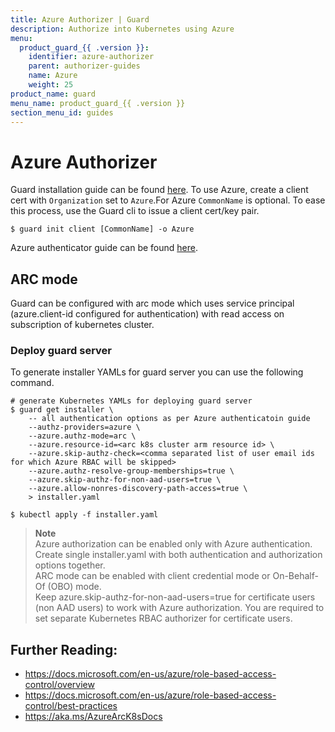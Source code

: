 ```yaml
---
title: Azure Authorizer | Guard
description: Authorize into Kubernetes using Azure
menu:
  product_guard_{{ .version }}:
    identifier: azure-authorizer
    parent: authorizer-guides
    name: Azure
    weight: 25
product_name: guard
menu_name: product_guard_{{ .version }}
section_menu_id: guides
---
```


# Azure Authorizer

Guard installation guide can be found [here](/docs/setup/install.md). To use Azure, create a client cert with `Organization` set to `Azure`.For Azure `CommonName` is optional. To ease this process, use the Guard cli to issue a client cert/key pair.

```console
$ guard init client [CommonName] -o Azure
```

Azure authenticator guide can be found [here](/docs/guides/authenticator/azure.md).   

   
## ARC mode
   
Guard can be configured with arc mode which uses service principal (azure.client-id configured for authentication) with read access on subscription of kubernetes cluster.   

### Deploy guard server

To generate installer YAMLs for guard server you can use the following command.

```console
# generate Kubernetes YAMLs for deploying guard server
$ guard get installer \
    -- all authentication options as per Azure authenticatoin guide
    --authz-providers=azure \
    --azure.authz-mode=arc \
    --azure.resource-id=<arc k8s cluster arm resource id> \
    --azure.skip-authz-check=<comma separated list of user email ids for which Azure RBAC will be skipped>
    --azure.authz-resolve-group-memberships=true \
    --azure.skip-authz-for-non-aad-users=true \
    --azure.allow-nonres-discovery-path-access=true \
    > installer.yaml

$ kubectl apply -f installer.yaml
```
> **Note**   
> Azure authorization can be enabled only with Azure authentication.  
> Create single installer.yaml with both authentication and authorization options together.    
> ARC mode can be enabled with client credential mode or On-Behalf-Of (OBO) mode.  
> Keep azure.skip-authz-for-non-aad-users=true for certificate users (non AAD users) to work with Azure authorization. You are required to set separate Kubernetes RBAC authorizer for certificate users.  

## Further Reading:
- https://docs.microsoft.com/en-us/azure/role-based-access-control/overview   
- https://docs.microsoft.com/en-us/azure/role-based-access-control/best-practices  
- https://aka.ms/AzureArcK8sDocs  





